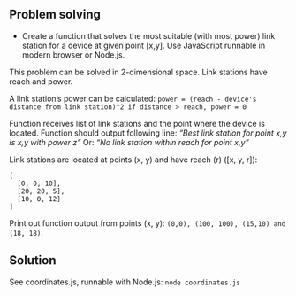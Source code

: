 ## Problem solving
- Create a function that solves the most suitable (with most power) link station for a device at given point [x,y]. 
Use JavaScript runnable in modern browser or Node.js.

This problem can be solved in 2-dimensional space. Link stations have reach and power.

A link station’s power can be calculated: 
`power = (reach - device's distance from link station)^2 if distance > reach, power = 0`

Function receives list of link stations and the point where the device is located.
Function should output following line:
_“Best link station for point x,y is x,y with power z”_
Or:
_“No link station within reach for point x,y”_

Link stations are located at points (x, y) and have reach (r) ([x, y, r]): 
```
[
  [0, 0, 10],
  [20, 20, 5],
  [10, 0, 12]
]
```
Print out function output from points (x, y): 
`(0,0), (100, 100), (15,10) and (18, 18)`.


## Solution

See coordinates.js, runnable with Node.js:
`node coordinates.js`
